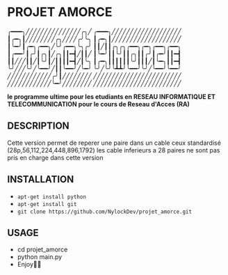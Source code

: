 # PROJET AMORCE
╭━━━╮╱╱╱╱╱╱╱╱╱╱╱╱╱╱╱╭╮╱   ╭━━━╮╱╱╱╱╱╱╱╱╱╱╱╱╱╱╱╱╱╱╱   ┃╭━╮┃╱╱╱╱╱╱╱╱╭╮╱╱╱╱╭╯╰╮   ┃╭━╮┃╱╱╱╱╱╱╱╱╱╱╱╱╱╱╱╱╱╱╱   
┃╰━╯┃╭━╮╭━━╮╱╰╯╭━━╮╰╮╭╯   ┃┃╱┃┃╭╮╭╮╭━━╮╭━╮╭━━╮╭━━╮   
┃╭━━╯┃╭╯┃╭╮┃╱╭╮┃┃━┫╱┃┃╱   ┃╰━╯┃┃╰╯┃┃╭╮┃┃╭╯┃╭━╯┃┃━┫   
┃┃╱╱╱┃┃╱┃╰╯┃╱┃┃┃┃━┫╱┃╰╮   ┃╭━╮┃┃┃┃┃┃╰╯┃┃┃╱┃╰━╮┃┃━┫   
╰╯╱╱╱╰╯╱╰━━╯╱┃┃╰━━╯╱╰━╯   ╰╯╱╰╯╰┻┻╯╰━━╯╰╯╱╰━━╯╰━━╯   
╱╱╱╱╱╱╱╱╱╱╱╱╭╯┃╱╱╱╱╱╱╱╱   ╱╱╱╱╱╱╱╱╱╱╱╱╱╱╱╱╱╱╱╱╱╱╱╱   
╱╱╱╱╱╱╱╱╱╱╱╱╰━╯╱╱╱╱╱╱╱╱   ╱╱╱╱╱╱╱╱╱╱╱╱╱╱╱╱╱╱╱╱╱╱╱╱   

**le programme ultime pour les etudiants en RESEAU INFORMATIQUE ET TELECOMMUNICATION pour le cours de Reseau d'Acces (RA)**

## DESCRIPTION

Cette version permet de reperer une paire dans un cable ceux standardisé  (28p,56,112,224,448,896,1792)  les cable inferieurs a 28 paires ne sont pas pris en charge dans cette version 

## INSTALLATION


- `apt-get install python`
- `apt-get install git`
- `git clone https://github.com/NylockDev/projet_amorce.git`



## USAGE

- cd projet_amorce
- python main.py
- Enjoy🥳🥳